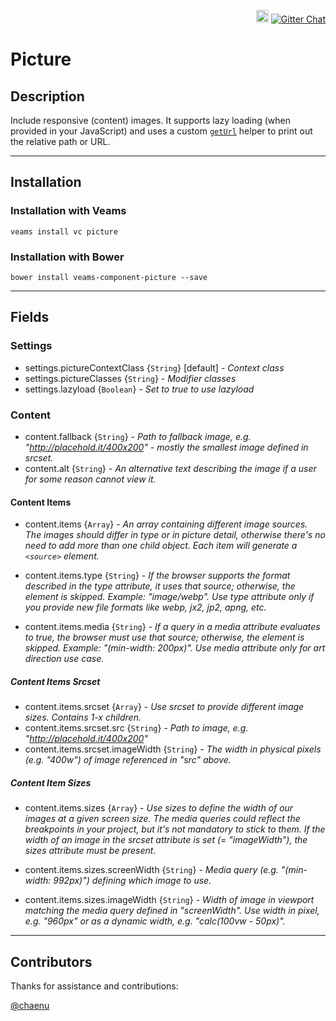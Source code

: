 <p align="right">
    <a href="https://badge.fury.io/bo/veams-component-picture"><img src="https://badge.fury.io/bo/veams-component-picture.svg" alt="Bower version" height="20"></a>
    <a href="https://gitter.im/Sebastian-Fitzner/Veams?utm_source=badge&utm_medium=badge&utm_campaign=pr-badge"><img src="https://badges.gitter.im/Sebastian-Fitzner/Veams.svg" alt="Gitter Chat" /></a>
</p>

# Picture

## Description

Include responsive (content) images. It supports lazy loading (when provided in your JavaScript) and uses a custom [`getUrl`](https://github.com/Sebastian-Fitzner/mangony-hbs-helpers#geturl-path) helper to print out the relative path or URL.

-------

## Installation 

### Installation with Veams

`veams install vc picture`

### Installation with Bower

`bower install veams-component-picture --save`

----------- 

## Fields

### Settings
- settings.pictureContextClass {`String`} [default] - _Context class_
- settings.pictureClasses {`String`} - _Modifier classes_
- settings.lazyload {`Boolean`} - _Set to true to use lazyload_

### Content
- content.fallback {`String`} - _Path to fallback image, e.g. "http://placehold.it/400x200" - mostly the smallest image defined in srcset._
- content.alt {`String`} - _An alternative text describing the image if a user for some reason cannot view it._

#### Content Items

- content.items {`Array`} - _An array containing different image sources. 
The images should differ in type or in picture detail, otherwise there's no need to add more than one child object. Each item will generate a `<source>` element._

- content.items.type {`String`} - _If the browser supports the format described in the type attribute, it uses that source; otherwise, the <source> element is skipped. 
Example: "image/webp". Use type attribute only if you provide new file formats like webp, jx2, jp2, apng, etc._

- content.items.media {`String`} - _If a query in a media attribute evaluates to true, the browser must use that source; otherwise, the <source> element is skipped. 
 Example: "(min-width: 200px)". Use media attribute only for art direction use case._

##### Content Items Srcset 

- content.items.srcset {`Array`} - _Use srcset to provide different image sizes. Contains 1-x children._
- content.items.srcset.src {`String`} - _Path to image, e.g. "http://placehold.it/400x200"_
- content.items.srcset.imageWidth {`String`} - _The width in physical pixels (e.g. "400w") of image referenced in "src" above._

##### Content Item Sizes 

- content.items.sizes {`Array`} - _Use sizes to define the width of our images at a given screen size.
The media queries could reflect the breakpoints in your project, but it's not mandatory to stick to them. If the width of an image in the srcset attribute is set (= "imageWidth"), the sizes attribute must be present._

- content.items.sizes.screenWidth {`String`} - _Media query (e.g. "(min-width: 992px)") defining which image to use._
- content.items.sizes.imageWidth {`String`} - _Width of image in viewport matching the media query defined in "screenWidth". Use width in pixel, e.g. "960px" or as a dynamic width, e.g. "calc(100vw - 50px)"._

---------

## Contributors

Thanks for assistance and contributions: 

[@chaenu](https://github.com/chaenu)